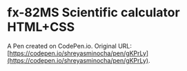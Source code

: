 # fx-82MS Scientific calculator HTML+CSS

A Pen created on CodePen.io. Original URL: [https://codepen.io/shreyasminocha/pen/gKPrLy](https://codepen.io/shreyasminocha/pen/gKPrLy).

